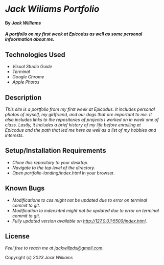 # _Jack Wiliams Portfolio_

#### By _**Jack Williams**_

#### _A portfolio on my first week at Epicodus as well as some personal infoormation about me._

## Technologies Used

* _Visual Studio Guide_
* _Terminal_
* _Google Chrome_
* _Apple Photos_

## Description

_This site is a portfolio from my first week at Epicodus. It includes personal photos of myself, my girlfriend, and our dogs that are important to me. It also includes links to the repositories of projects I worked on in week one of class. Lastly, it includes a brief history of my life before enrolling at Epicodus and the path that led me here as well as a list of my hobbies and interests._

## Setup/Installation Requirements

* _Clone this repository to your desktop._
* _Navigate to the top level of the directory._
* _Open portfolio-landing/index.html_ in your browser.

## Known Bugs

* _Modifications to css might not be updated due to error on terminal commit to git._
* _Modification to index.html might not be updated due to error on terminal commit to git._
* _Fully updated version available on http://127.0.0.1:5500/index.html_.

## License

_Feel free to reach me at jackwillpdx@gmail.com._

Copyright (c) _2023_ _Jack Williams_